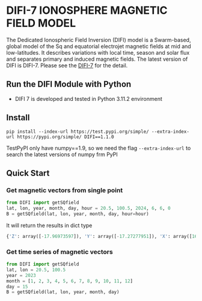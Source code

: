 # DIFI-7 IONOSPHERE MAGNETIC FIELD MODEL

The Dedicated Ionospheric Field Inversion (DIFI) model is a Swarm-based, global model of the Sq and equatorial electrojet magnetic fields at mid and low-latitudes. It describes variations with local time, season and solar flux and separates primary and induced magnetic fields.
The latest version of DIFI is DIFI-7. Please see the [DIFI-7](https://geomag.colorado.edu/difi-7) for the detail.

## Run the DIFI Module with Python

- DIFI 7 is developed and tested in Python 3.11.2 environment

## Install

```
pip install --index-url https://test.pypi.org/simple/ --extra-index-url https://pypi.org/simple/ DIFI==1.1.0
```
TestPyPI only have numpy==1.9, so we need the flag `--extra-index-url` to search the latest versions of numpy frm PyPI
## Quick Start

### Get magnetic vectors from single point

```python
from DIFI import getSQfield
lat, lon, year, month, day, hour = 20.5, 100.5, 2024, 6, 6, 0
B = getSQfield(lat, lon, year, month, day, hour=hour)
```

It will return the results in dict type
```python
{'Z': array([-17.96973597]), 'Y': array([-17.27277951]), 'X': array([16.2994898])}
```
### Get time series of magnetic vectors 

```python
from DIFI import getSQfield
lat, lon = 20.5, 100.5
year = 2023
month = [1, 2, 3, 4, 5, 6, 7, 8, 9, 10, 11, 12]
day = 15
B = getSQfield(lat, lon, year, month, day)
```



